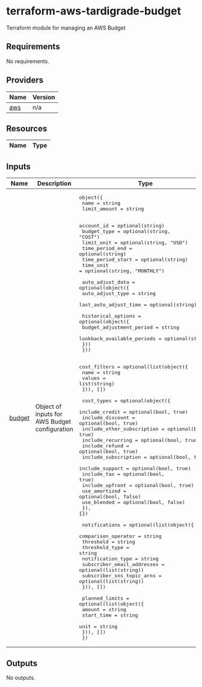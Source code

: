 # terraform-aws-tardigrade-budget
Terraform module for managing an AWS Budget

<!-- BEGIN TFDOCS -->
## Requirements

No requirements.

## Providers

| Name | Version |
|------|---------|
| <a name="provider_aws"></a> [aws](#provider\_aws) | n/a |

## Resources

| Name | Type |
|------|------|

## Inputs

| Name | Description | Type | Default | Required |
|------|-------------|------|---------|:--------:|
| <a name="input_budget"></a> [budget](#input\_budget) | Object of inputs for AWS Budget configuration | <pre>object({<br>    name         = string<br>    limit_amount = string<br><br>    account_id        = optional(string)<br>    budget_type       = optional(string, "COST")<br>    limit_unit        = optional(string, "USD")<br>    time_period_end   = optional(string)<br>    time_period_start = optional(string)<br>    time_unit         = optional(string, "MONTHLY")<br><br>    auto_adjust_data = optional(object({<br>      auto_adjust_type      = string<br>      last_auto_adjust_time = optional(string)<br><br>      historical_options = optional(object({<br>        budget_adjustment_period   = string<br>        lookback_available_periods = optional(string)<br>      }))<br>    }))<br><br>    cost_filters = optional(list(object({<br>      name   = string<br>      values = list(string)<br>    })), [])<br><br>    cost_types = optional(object({<br>      include_credit             = optional(bool, true)<br>      include_discount           = optional(bool, true)<br>      include_other_subscription = optional(bool, true)<br>      include_recurring          = optional(bool, true)<br>      include_refund             = optional(bool, true)<br>      include_subscription       = optional(bool, true)<br>      include_support            = optional(bool, true)<br>      include_tax                = optional(bool, true)<br>      include_upfront            = optional(bool, true)<br>      use_amortized              = optional(bool, false)<br>      use_blended                = optional(bool, false)<br>    }), {})<br><br>    notifications = optional(list(object({<br>      comparison_operator        = string<br>      threshold                  = string<br>      threshold_type             = string<br>      notification_type          = string<br>      subscriber_email_addresses = optional(list(string))<br>      subscriber_sns_topic_arns  = optional(list(string))<br>    })), [])<br><br>    planned_limits = optional(list(object({<br>      amount     = string<br>      start_time = string<br>      unit       = string<br>    })), [])<br>  })</pre> | n/a | yes |

## Outputs

No outputs.

<!-- END TFDOCS -->
